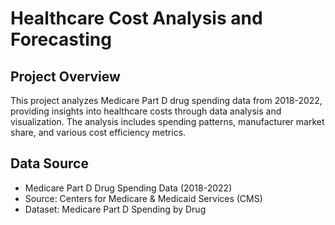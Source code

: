 # Healthcare Cost Analysis and Forecasting

## Project Overview
This project analyzes Medicare Part D drug spending data from 2018-2022, providing insights into healthcare costs through data analysis and visualization. The analysis includes spending patterns, manufacturer market share, and various cost efficiency metrics.

## Data Source
- Medicare Part D Drug Spending Data (2018-2022)
- Source: Centers for Medicare & Medicaid Services (CMS)
- Dataset: Medicare Part D Spending by Drug

